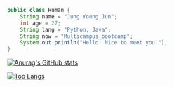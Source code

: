 ```java
public class Human {
	String name = "Jung Young Jun";
	int age = 27;
	String lang = "Python, Java";
	String now = "Multicampus_bootcamp";
    System.out.println("Hello! Nice to meet you.");
}
```

[![Anurag's GitHub stats](https://github-readme-stats.vercel.app/api?username=dudwns0921&show_icons=true)](https://github.com/anuraghazra/github-readme-stats)

[![Top Langs](https://github-readme-stats.vercel.app/api/top-langs/?username=dudwns0921&layout=compact)](https://github.com/anuraghazra/github-readme-stats)

